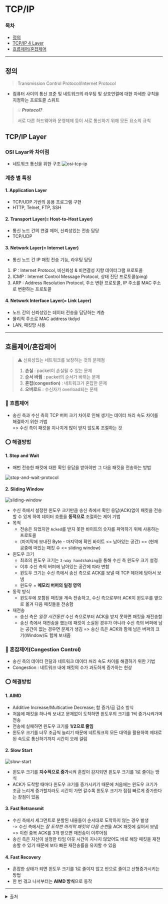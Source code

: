# TCP/IP

### 목차
* [정의](#정의)
* [TCP/IP 4 Layer](#tcpip-layer)
* [흐름제어/혼잡제어](#흐름제어혼잡제어)

---

## 정의
> Transmission Control Protocol/Internet Protocol
- 컴퓨터 사이의 통신 표준 및 네트워크의 라우팅 및 상호연결에 대한 자세한 규칙을 지정하는 프로토콜 스위트

> :bulb: **_Protocol?_**
> 
> 서로 다른 하드웨어와 운영체제 등이 서로 통신하기 위해 모든 요소의 규칙

## TCP/IP Layer

### OSI Layar와 차이점
- 네트워크 통신을 위한 구조
![osi-tcp-ip](https://static.packt-cdn.com/products/9781789349863/graphics/6c40b664-c424-40e1-9c65-e43ebf17fbb4.png)

### 계층 별 특징
#### 1. Application Layer
- TCP/UDP 기반의 응용 프로그램 구현
- HTTP, Telnet, FTP, SSH

#### 2. Transport Layer(= Host-to-Host Layer)
- 통신 노드 간의 연결 제어, 신뢰성있는 전송 담당
- TCP/UDP

#### 3. Network Layer(= Internet Layer)
- 통신 노드 간 IP 패킷 전송 기능, 라우팅 담당
1. IP : Internet Protocol, 비신뢰성 & 비연결성 지향 데이터그램 프로토콜
2. ICMP : Internet Control Message Protocol, 상태 진단 프로토콜(ping)
3. ARP : Address Resolution Protocol, 주소 변환 프로토콜, IP 주소를 MAC 주소로 변환하는 프로토콜

#### 4. Network Interface Layer(= Link Layer)
- 노드 간의 신뢰성있는 데이터 전송을 담당하는 계층
- 물리적 주소로 MAC address tkdyd
- LAN, 패킷망 사용

---

## 흐름제어/혼잡제어

> :warning: 신뢰성있는 네트워크를 보장하는 것의 문제점
> 
> 1. **손실** : packet이 손실될 수 있는 문제
> 2. **순서 바뀜** : packet의 순서가 바뀌는 문제
> 3. **혼잡(congestion)** : 네트워크가 혼잡한 문제
> 4. **오버로드** : 수신자가 overload되는 문제

### :arrows_counterclockwise: 흐름제어
- 송신 측과 수신 측의 TCP 버퍼 크기 차이로 인해 생기는 데이터 처리 속도 차이를 해결하기 위한 기법<br>
=> 수신 측이 패킷을 지나치게 많이 받지 않도록 조절하는 것

### :o: 해결방법
#### 1. Stop and Wait
- 매번 전송한 패킷에 대한 확인 응답을 받아야만 그 다음 패킷을 전송하는 방법

![stop-and-wait-protocol](https://media.geeksforgeeks.org/wp-content/uploads/Stop-and-Wait-ARQ.png)
#### 2. Sliding Window
![sliding-window](https://scaler.com/topics/images/working-of-the-sliding-window-protocol.webp)

- 수신 측에서 설정한 윈도우 크기만큼 송신 측에서 확인 응답(ACK)없이 패킷을 전송할 수 있게 하여 데이터 흐름을 **동적으로** 조절하는 제어 기법
- 목적
    - 전송은 되었지만 `Acked`를 받지 못한 바이트의 숫자를 파악하기 위해 사용하는 프로토콜
    - (마지막에 보내진 Byte - 마지막에 확인 바이트 <= 남아있는 공간) == (현재 공중에 떠있는 패킷 수 <= sliding window)
- 윈도우 크기
    - 최초의 윈도우 크기는 `3-way handshaking`을 통해 수신 측 윈도우 크기 설정
    - 이후 수신 측의 버퍼에 남아있는 공간에 따라 변함
    - 윈도우 크기는 수신 측에서 송신 측으로 ACK를 보낼 때 TCP 헤더에 담아서 보냄
    - 윈도우 = **메모리 버퍼의 일정 영역**
- 동작 방식
    - 윈도우에 포함된 패킷을 계속 전송하고, 수신 측으로부터 ACK이 윈도우를 옆으로 옮겨 다음 패킷들을 전송함
- 재전송
    - 송신 측은 _일정 시간동안_ 수신 측으로부터 ACK을 받지 못하면 패킷을 재전송함
    - 송신 측에서 재전송을 했는데 패킷이 소실된 경우가 아니라 수신 측의 버퍼에 남는 공간이 없는 경우면 문제가 생김 => 송신 측은 ACK와 함께 남은 버퍼의 크기(Window)도 함께 보내줌

### :twisted_rightwards_arrows: 혼잡제어(Congestion Control)
- 송신 측의 데이터 전달과 네트워크 데이터 처리 속도 차이를 해결하기 위한 기법
- Congestion : 네트워크 내에 패킷의 수가 과도하게 증가하는 현상

### :o: 해결방법
#### 1. AIMD
- Additive Increase/Multicative Decrease; 합 증가/곱 감소 방식
- 처음에 패킷을 하나씩 보내고 문제없이 도착하면 윈도우의 크기를 1씩 증가시켜가며 전송
- 전송에 실패하면 윈도우 크기를 **1/2으로 줄임**
- 윈도우 크기를 너무 조금씩 늘리기 때문에 네트워크의 모든 대역을 활용하여 제대로 된 속도로 통신하기까지 시간이 오래 걸림
#### 2. Slow Start
![slow-start](https://upload.wikimedia.org/wikipedia/commons/2/24/TCP_Slow-Start_and_Congestion_Avoidance.svg)
- 윈도우 크기를 **지수적으로 증가**시켜 혼잡이 감지되면 윈도우 크기를 1로 줄이는 방식
- ACK가 도착할 때마다 윈도우 크기를 증가시키기 때문에 처음에는 윈도우 크기가 조금 느리게 증가할지라도 시간이 가면 갈수록 윈도우 크기가 점점 빠르게 증가한다는 장점이 있음
#### 3. Fast Retransmit
- 수신 측에서 세그먼트로 분할된 내용들이 순서대로 도착하지 않는 경우 발생<br>
    -> 수신 측에서는 *잘 도착한 마지막 패킷의 다음 순번*을 ACK 패킷에 실어서 보냄
    => 이런 중복 ACK를 3개 받으면 재전송이 이루어짐
- 송신 측은 자신이 설정한 타임 아웃 시간이 지나지 않았어도 바로 해당 패킷을 재전송할 수 있기 때문에 보다 빠른 재전송률을 유지할 수 있음
#### 4. Fast Recovery
- 혼잡한 상태가 되면 윈도우 크기를 1로 줄이지 않고 반으로 줄이고 선형증가시키는 방법
- 한 번 겪고 나서부터는 **AIMD 방식**으로 동작

---
<details>
<summary>출처</summary>
:one: https://www.ibm.com/docs/ko/aix/7.1?topic=management-transmission-control-protocolinternet-protocol
</details>